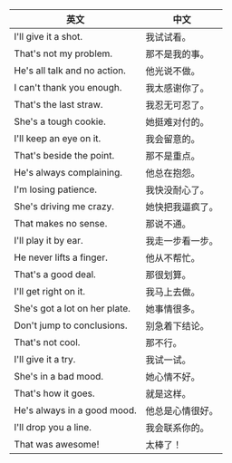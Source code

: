 | 英文                          | 中文             |
| ----------------------------- | ---------------- |
| I'll give it a shot.          | 我试试看。       |
| That's not my problem.        | 那不是我的事。   |
| He's all talk and no action.  | 他光说不做。     |
| I can't thank you enough.     | 我太感谢你了。   |
| That's the last straw.        | 我忍无可忍了。   |
| She's a tough cookie.         | 她挺难对付的。   |
| I'll keep an eye on it.       | 我会留意的。     |
| That's beside the point.      | 那不是重点。     |
| He's always complaining.      | 他总在抱怨。     |
| I'm losing patience.          | 我快没耐心了。   |
| She's driving me crazy.       | 她快把我逼疯了。 |
| That makes no sense.          | 那说不通。       |
| I'll play it by ear.          | 我走一步看一步。 |
| He never lifts a finger.      | 他从不帮忙。     |
| That's a good deal.           | 那很划算。       |
| I'll get right on it.         | 我马上去做。     |
| She's got a lot on her plate. | 她事情很多。     |
| Don't jump to conclusions.    | 别急着下结论。   |
| That's not cool.              | 那不行。         |
| I'll give it a try.           | 我试一试。       |
| She's in a bad mood.          | 她心情不好。     |
| That's how it goes.           | 就是这样。       |
| He's always in a good mood.   | 他总是心情很好。 |
| I'll drop you a line.         | 我会联系你的。   |
| That was awesome!             | 太棒了！         |
